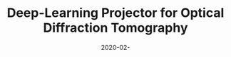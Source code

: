 ---
title: "Deep-Learning Projector for Optical Diffraction Tomography"
collection: publications
permalink: /publication/2020-02-Deep-Learning-Projector-for-Optical-Diffraction-Tomography
category: 'journal'
date: 2020-02-
venue: 'Optics Express'
citation: ' F. Yang,  Pham T.-a.,  H. Gupta,  M. Unser,  J. Ma, &quot;Deep-Learning Projector for Optical Diffraction Tomography.&quot; <i>Optics Express</i>, 28, 3, 3905--3921, 02 2020.'
---